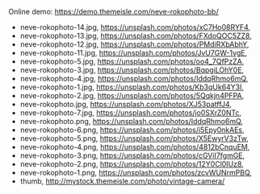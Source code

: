 Online demo: https://demo.themeisle.com/neve-rokophoto-bb/

- neve-rokophoto-14.jpg, https://unsplash.com/photos/xC7Ho08RYF4,
- neve-rokophoto-13.jpg, https://unsplash.com/photos/FXdoQOC5ZZ8,
- neve-rokophoto-12.jpg, https://unsplash.com/photos/PMdiRXbAbhY,
- neve-rokophoto-11.jpg, https://unsplash.com/photos/JvU7GW-1vgE,
- neve-rokophoto-5.jpg, https://unsplash.com/photos/oo4_7QfPzZA,
- neve-rokophoto-3.jpg, https://unsplash.com/photos/BqpgiLOhY0E,
- neve-rokophoto-4.jpg, https://unsplash.com/photos/IddqRhmo6mQ,
- neve-rokophoto-1.jpg, https://unsplash.com/photos/Kb3qUk64Y3I,
- neve-rokophoto-2.jpg, https://unsplash.com/photos/5Qqkjn4PFPA,
- neve-rokophoto.jpg, https://unsplash.com/photos/XJ53patffJ4,
- neve-rokophoto-7.jpg, https://unsplash.com/photos/jo0SXrZ0NTc,
- neve-rokophoto.png, https://unsplash.com/photos/IddqRhmo6mQ,
- neve-rokophoto-6.png, https://unsplash.com/photos/i5Epy0nkAEs,
- neve-rokophoto-5.png, https://unsplash.com/photos/X5EwyrV3zTw,
- neve-rokophoto-4.png, https://unsplash.com/photos/4812bCnquEM,
- neve-rokophoto-3.png, https://unsplash.com/photos/cGViI7fgmGE,
- neve-rokophoto-2.png, https://unsplash.com/photos/12Y0Cl0IUz8,
- neve-rokophoto-1.png, https://unsplash.com/photos/zcvWUNrmPBQ,
- thumb, http://mystock.themeisle.com/photo/vintage-camera/	